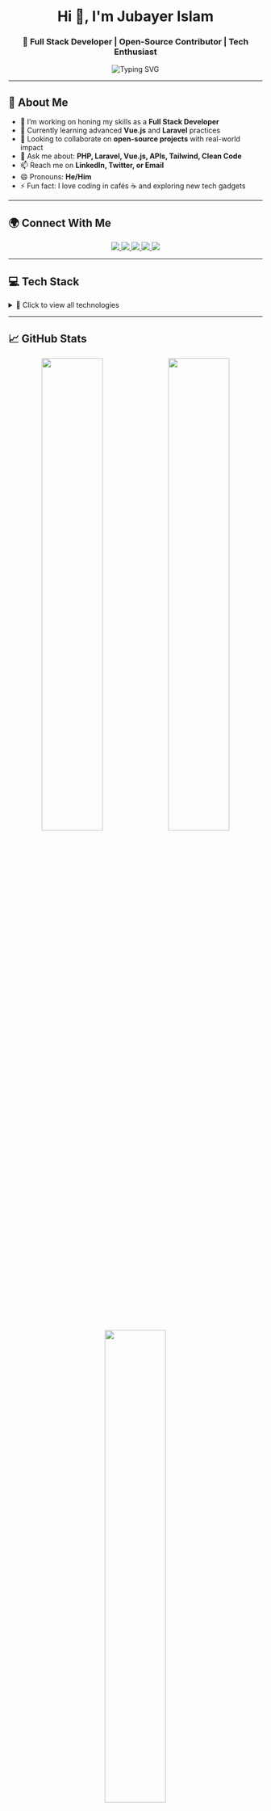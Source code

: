 <h1 align="center">Hi 👋, I'm Jubayer Islam</h1>
<h3 align="center">🚀 Full Stack Developer | Open-Source Contributor | Tech Enthusiast</h3>

<p align="center">
  <img src="https://readme-typing-svg.herokuapp.com?font=Fira+Code&weight=500&size=22&pause=1000&center=true&vCenter=true&width=440&lines=Full+Stack+Web+Developer;Vue.js+%2F+Laravel+Specialist;Tech+Lover+%26+Open+Source+Contributor" alt="Typing SVG" />
</p>

---

## 💫 About Me

- 🔭 I’m working on honing my skills as a **Full Stack Developer**
- 🌱 Currently learning advanced **Vue.js** and **Laravel** practices
- 👯 Looking to collaborate on **open-source projects** with real-world impact
- 💬 Ask me about: **PHP, Laravel, Vue.js, APIs, Tailwind, Clean Code**
- 📫 Reach me on **LinkedIn, Twitter, or Email**
- 😄 Pronouns: **He/Him**
- ⚡ Fun fact: I love coding in cafés ☕ and exploring new tech gadgets

---

## 🌍 Connect With Me

<p align="center">
  <a href="https://linkedin.com/in/yourusername" target="_blank">
    <img src="https://img.shields.io/badge/LinkedIn-0077B5?style=for-the-badge&logo=linkedin&logoColor=white" />
  </a>
  <a href="https://twitter.com/yourusername" target="_blank">
    <img src="https://img.shields.io/badge/Twitter-1DA1F2?style=for-the-badge&logo=twitter&logoColor=white" />
  </a>
  <a href="mailto:youremail@example.com" target="_blank">
    <img src="https://img.shields.io/badge/Gmail-D14836?style=for-the-badge&logo=gmail&logoColor=white" />
  </a>
  <a href="https://yourwebsite.com" target="_blank">
    <img src="https://img.shields.io/badge/Portfolio-000000?style=for-the-badge&logo=firefox&logoColor=white" />
  </a>
  <a href="https://github.com/jubayerislam" target="_blank">
    <img src="https://img.shields.io/badge/GitHub-181717?style=for-the-badge&logo=github&logoColor=white" />
  </a>
</p>

---

## 💻 Tech Stack

<details>
  <summary>🔧 Click to view all technologies</summary>
  <br>
  <p align="center">
    <!-- Display badges from your original stack here -->
    <img src="https://skillicons.dev/icons?i=php,laravel,vue,js,nodejs,html,css,flutter,react,aws,firebase,github,figma,mysql,mongodb,docker,django,tailwind" />
    <br/><br/>
    <img src="https://skillicons.dev/icons?i=git,wordpress,azure,python,nestjs,bootstrap,jquery,nginx,apache,sqlite,vite" />
  </p>
</details>

---

## 📈 GitHub Stats

<p align="center">
  <img src="https://github-readme-stats.vercel.app/api?username=jubayerislam&theme=radical&show_icons=true&hide_border=false&include_all_commits=true&count_private=true" width="49%"/>
  <img src="https://streak-stats.demolab.com?user=jubayerislam&theme=radical&hide_border=false&border_radius=4.5" width="49%"/>
</p>

<p align="center">
  <img src="https://github-readme-stats.vercel.app/api/top-langs/?username=jubayerislam&layout=compact&theme=radical&hide_border=false" width="49%"/>
</p>

---

## 🏆 GitHub Trophies

<p align="center">
  <img src="https://github-profile-trophy.vercel.app/?username=jubayerislam&theme=radical&no-frame=false&no-bg=true&margin-w=10" />
</p>

---

## 🔝 Top Contributed Repositories

<p align="center">
  <img src="https://github-contributor-stats.vercel.app/api?username=jubayerislam&limit=5&theme=dark&combine_all_yearly_contributions=true" />
</p>

---

## 🧭 Visitor Counter

<p align="center">
  <img src="https://count.getloli.com/get/@jubayerislam?theme=rule34" alt="Visitor Count" />
</p>




---

<!-- Proudly created with GPRM ( https://gprm.itsvg.in ) -->
